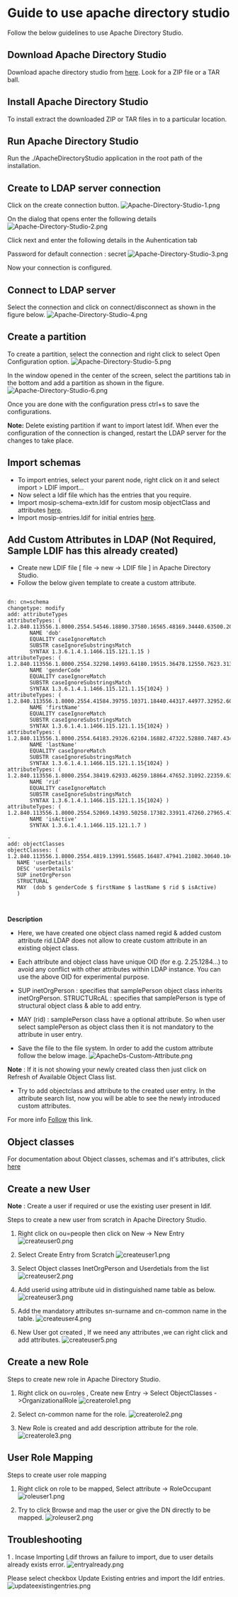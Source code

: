 # Guide to use apache directory studio

Follow the below guidelines to use Apache Directory Studio.

## Download Apache Directory Studio

Download apache directory studio from [here](//directory.apache.org/studio/downloads.html).
Look for a ZIP file or a TAR ball.

## Install Apache Directory Studio

To install extract the downloaded ZIP or TAR files in to a particular location.

## Run Apache Directory Studio

Run the ./ApacheDirectoryStudio application in the root path of the installation.

## Create to LDAP server connection

Click on the create connection button.
![Apache-Directory-Studio-1.png](_images/auth/Apache-Directory-Studio-1.png)

On the dialog that opens enter the following details
![Apache-Directory-Studio-2.png](_images/auth/Apache-Directory-Studio-2.png)

Click next and enter the following details in the Auhentication tab

Password for default connection : secret
![Apache-Directory-Studio-3.png](_images/auth/Apache-Directory-Studio-3.png)

Now your connection is configured.

## Connect to LDAP server

Select the connection and click on connect/disconnect as shown in the figure below.
![Apache-Directory-Studio-4.png](_images/auth/Apache-Directory-Studio-4.png)


## Create a partition



To create a partition, select the connection and right click to select Open Configuration option.
![Apache-Directory-Studio-5.png](_images/auth/Apache-Directory-Studio-5.png)

In the window opened in the center of the screen, select the partitions tab in the bottom and add a partition as shown in the figure.
![Apache-Directory-Studio-6.png](_images/auth/Apache-Directory-Studio-6.png)

Once you are done with the configuration press ctrl+s to save the configurations.

**Note:**  Delete existing partition if want to import latest ldif.  When ever the configuration of the connection is changed, restart the LDAP server for the changes to take place.


## Import schemas

* To import entries, select your parent node, right click on it and select import > LDIF import...
* Now select a ldif file which has the entries that you require.
* Import mosip-schema-extn.ldif for custom mosip objectClass and attributes [here](_files/auth/mosip-schema-extn.ldif).
* Import mosip-entries.ldif for initial entries [here](_files/auth/mosip-entries.ldif).



## Add Custom Attributes in LDAP (Not Required, Sample LDIF has this already created)
* Create new LDIF file [ file -> new -> LDIF file ] in Apache Directory Studio.
* Follow the below given template to create a custom attribute.
      
```
      
dn: cn=schema
changetype: modify
add: attributeTypes
attributeTypes: (  1.2.840.113556.1.8000.2554.54546.18890.37580.16565.48169.34440.63500.20900
       NAME 'dob'
       EQUALITY caseIgnoreMatch
       SUBSTR caseIgnoreSubstringsMatch
       SYNTAX 1.3.6.1.4.1.1466.115.121.1.15 )
attributeTypes: ( 1.2.840.113556.1.8000.2554.32298.14993.64180.19515.36478.12550.7623.31318
       NAME 'genderCode'
       EQUALITY caseIgnoreMatch
       SUBSTR caseIgnoreSubstringsMatch
       SYNTAX 1.3.6.1.4.1.1466.115.121.1.15{1024} )
attributeTypes: ( 1.2.840.113556.1.8000.2554.41584.39755.10371.18440.44317.44977.32952.60155
       NAME 'firstName'
       EQUALITY caseIgnoreMatch
       SUBSTR caseIgnoreSubstringsMatch
       SYNTAX 1.3.6.1.4.1.1466.115.121.1.15{1024} )
attributeTypes: ( 1.2.840.113556.1.8000.2554.64183.29326.62104.16882.47322.52880.7487.43435
       NAME 'lastName'
       EQUALITY caseIgnoreMatch
       SUBSTR caseIgnoreSubstringsMatch
       SYNTAX 1.3.6.1.4.1.1466.115.121.1.15{1024} )
attributeTypes: ( 1.2.840.113556.1.8000.2554.38419.62933.46259.18864.47652.31092.22359.63105
       NAME 'rid'
       EQUALITY caseIgnoreMatch
       SUBSTR caseIgnoreSubstringsMatch
       SYNTAX 1.3.6.1.4.1.1466.115.121.1.15{1024} ) 
attributeTypes: ( 1.2.840.113556.1.8000.2554.52069.14393.50258.17382.33911.47260.27965.41246
       NAME 'isActive'
       SYNTAX 1.3.6.1.4.1.1466.115.121.1.7 )                      
              
-
add: objectClasses
objectClasses: ( 1.2.840.113556.1.8000.2554.4819.13991.55685.16487.47941.21082.30640.10477
   NAME 'userDetails'
   DESC 'userDetails'
   SUP inetOrgPerson
   STRUCTURAL
   MAY  (dob $ genderCode $ firstName $ lastName $ rid $ isActive)
   )
   
      
```


**Description**

* Here, we have created one object class named regid & added custom attribute rid.LDAP does not
allow to create custom attribute in an existing object class.

* Each attribute and object class have unique OID (for e.g. 2.25.1284...) to avoid any conflict with other attributes within LDAP instance. You can use the above OID for experimental purpose.

* SUP inetOrgPerson : specifies that samplePerson object class inherits inetOrgPerson.
  STRUCTURcAL : specifies that samplePerson is type of structural object class & able to add entry.
  
* MAY (rid) : samplePerson class have a optional attribute. So when user select samplePerson as object class then it is not mandatory to the attribute in user entry.

* Save the file to the file system. In order to add the custom attribute follow the below image.
![ApacheDs-Custom-Attribute.png](_images/auth/ApacheDs-Custom-Attribute.png)

**Note** : If it is not showing your newly created class then just click on Refresh of Available Object Class list.

* Try to add objectclass and attribute to the created user entry. In the attribute search list, now you will be able to see the newly introduced custom attributes.

For more info [Follow](https://directory.apache.org/apacheds/basic-ug/2.3.1-adding-schema-elements.html) this link.


## Object classes

For documentation about Object classes, schemas and it's attributes, click [here](//directory.apache.org/apacheds/basic-ug/2.3-introducing-schema.html)

## Create a new User

**Note** : Create a user if required or use the existing user present in ldif.

Steps to create a new user from scratch in Apache Directory Studio.

1. Right click on ou=people then click on New -> New Entry
   ![createuser0.png](_images/auth/createuser0.png)

2. Select Create Entry from Scratch
    ![createuser1.png](_images/auth/createuser1.png)

3. Select Object classes InetOrgPerson and Userdetials from the list
   ![createuser2.png](_images/auth/createuser2.png)

4. Add userid using attribute uid in distinguished name table as below.
   ![createuser3.png](_images/auth/createuser3.png)

5. Add the mandatory attributes sn-surname and cn-common name in the table.
   ![createuser4.png](_images/auth/createuser4.png)

6. New User got created , If we need any attributes ,we can right click and add attributes.
   ![createuser5.png](_images/auth/createuser5.png)

## Create a new Role

Steps to create new role in Apache Directory Studio.

1. Right click on ou=roles , Create new Entry -> Select ObjectClasses ->OrganizationalRole
   ![createrole1.png](_images/auth/createrole1.png)

2. Select cn-common name for the role.
    ![createrole2.png](_images/auth/createrole2.png)

3. New Role is created and add description attribute for the role.
    ![createrole3.png](_images/auth/createrole3.png)

## User Role Mapping

Steps to create user role mapping

1. Right click on role to be mapped, Select attribute -> RoleOccupant
    ![roleuser1.png](_images/auth/roleuser1.png)

2. Try to click Browse and map the user or give the DN directly to be mapped.
   ![roleuser2.png](_images/auth/roleuser2.png)

## Troubleshooting
1 . Incase Importing Ldif throws an failure to import, due to user details already exists error.
![entryalready.png](_images/auth/entryalready.png)

Please select checkbox Update Existing entries and import the ldif entries.
![updateexistingentries.png](_images/auth/updateexistingentries.png)
